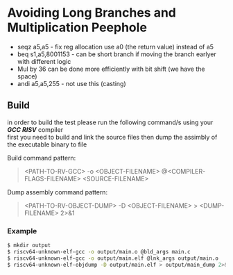 # Avoiding Long Branches and Multiplication Peephole
* seqz a5,a5 - fix reg allocation use a0 (the return value) instead of a5
* beq s1,a5,8001153 - can be short branch if moving the branch earlyer with different logic
* Mul by 36 can be done more efficiently with bit shift (we have the space)
* andi a5,a5,255 - not use this (casting)

## Build
in order to build the test please run the following command/s using your **_GCC RISV_** compiler<br/>
first you need to build and link the source files then dump the assimbly of the executable binary to file

Build command pattern:
> &lt;PATH-TO-RV-GCC&gt; -o &lt;OBJECT-FILENAME&gt; @&lt;COMPILER-FLAGS-FILENAME&gt; &lt;SOURCE-FILENAME&gt;

Dump assembly command pattern:
> &lt;PATH-TO-RV-OBJECT-DUMP&gt; -D &lt;OBJECT-FILENAME&gt; &gt; &lt;DUMP-FILENAME&gt; 2&gt;&amp;1

### Example

```sh
$ mkdir output
$ riscv64-unknown-elf-gcc -o output/main.o @bld_args main.c
$ riscv64-unknown-elf-gcc -o output/main.elf @lnk_args output/main.o
$ riscv64-unknown-elf-objdump -D output/main.elf > output/main_dump 2>&1
```
